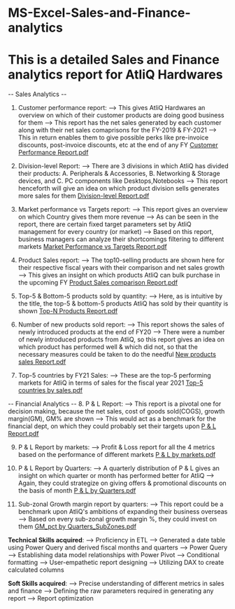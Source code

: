 # MS-Excel-Sales-and-Finance-analytics

# This is a detailed Sales and Finance analytics report for AtliQ Hardwares

-- Sales Analytics --
1. Customer performance report:
   --> This gives AtliQ Hardwares an overview on which of their customer products are doing good business for them
   --> This report has the net sales generated by each customer along with their net sales comaprisons for the FY-2019 & FY-2021
   --> This in return enables them to give possible perks like pre-invoice discounts, post-invoice discounts, etc at the end of any FY
   [Customer Performance Report.pdf](https://github.com/JoysonPrince/MS-Excel-Sales-and-Finance-analytics/files/13848632/Customer.Performance.Report.pdf)

2. Division-level Report: 
  --> There are 3 divisions in which AtliQ has divided their products: A. Peripherals & Accessories, B. Networking & Storage devices, and C. PC components like 
      Desktops,Notebooks
  --> This report henceforth will give an idea on which product division sells generates more sales for them
[Division-level Report.pdf](https://github.com/JoysonPrince/MS-Excel-Sales-and-Finance-analytics/files/13848633/Division-level.Report.pdf)

3. Market performance vs Targets report:
  --> This report gives an overview on which Country gives them more revenue
  --> As can be seen in the report, there are certain fixed target parameters set by AtliQ management for every country (or market)
  --> Based on this report, business managers can analyze their shortcomings filtering to different markets
[Market Performance vs Targets Report.pdf](https://github.com/JoysonPrince/MS-Excel-Sales-and-Finance-analytics/files/13848635/Market.Performance.vs.Targets.Report.pdf)

4. Product Sales report:
  --> The top10-selling products are shown here for their respective fiscal years with their comparison and net sales growth
  --> This gives an insight on which products AtliQ can bulk purchase in the upcoming FY
 [Product Sales comparison Report.pdf](https://github.com/JoysonPrince/MS-Excel-Sales-and-Finance-analytics/files/13848640/Product.Sales.comparison.Report.pdf)

5. Top-5 & Bottom-5 products sold by quantity:
   --> Here, as is intuitive by the title, the top-5 & bottom-5 products AtliQ has sold by their quantity is shown
[Top-N Products Report.pdf](https://github.com/JoysonPrince/MS-Excel-Sales-and-Finance-analytics/files/13848642/Top-N.Products.Report.pdf)

6. Number of new products sold report:
   --> This report shows the sales of newly introduced products at the end of FY20
   --> There were a number of newly introduced products from AtliQ, so this report gives an idea on which product has performed well & which did not, so that the necessary 
       measures could be taken to do the needful
[New products sales Report.pdf](https://github.com/JoysonPrince/MS-Excel-Sales-and-Finance-analytics/files/13848636/New.products.sales.Report.pdf)

7. Top-5 countries by FY21 Sales:
   --> These are the top-5 performing markets for AtliQ in terms of sales for the fiscal year 2021
[Top-5 countries by sales.pdf](https://github.com/JoysonPrince/MS-Excel-Sales-and-Finance-analytics/files/13848641/Top-5.countries.by.sales.pdf)

-- Financial Analytics --
8. P & L Report:
   --> This report is a pivotal one for decision making, because the net sales, cost of goods sold(COGS), growth margin(GM), GM% are shown
   --> This would act as a benchmark for the financial dept, on which they could probably set their targets upon
[P & L Report.pdf](https://github.com/JoysonPrince/MS-Excel-Sales-and-Finance-analytics/files/13848639/P.L.Report.pdf)

9. P & L Report by markets:
    --> Profit & Loss report for all the 4 metrics based on the performance of different markets
[P & L by markets.pdf](https://github.com/JoysonPrince/MS-Excel-Sales-and-Finance-analytics/files/13848637/P.L.by.markets.pdf)

10. P & L Report by Quarters:
    --> A quarterly distribution of P & L gives an insight on which quarter or month has performed better for AtliQ
    --> Again, they could strategize on giving offers & promotional discounts on the basis of month
[P & L by Quarters.pdf](https://github.com/JoysonPrince/MS-Excel-Sales-and-Finance-analytics/files/13848638/P.L.by.Quarters.pdf)

11. Sub-zonal Growth margin report by quarters:
    --> This report could be a benchmark upon AtliQ's ambitions of expanding their business overseas
    --> Based on every sub-zonal growth margin %, they could invest on them
[GM_pct by Quarters_SubZones.pdf](https://github.com/JoysonPrince/MS-Excel-Sales-and-Finance-analytics/files/13848634/GM_pct.by.Quarters_SubZones.pdf)

**Technical Skills acquired**:
--> Proficiency in ETL
--> Generated a date table using Power Query and derived fiscal months and quarters
--> Power Query
--> Establishing data model relationships with Power Pivot
--> Conditional formatting
--> User-empathetic report designing
--> Utilizing DAX to create calculated columns

**Soft Skills acquired**:
--> Precise understanding of different metrics in sales and finance
--> Defining the raw parameters required in generating any report
--> Report optimization

